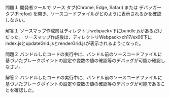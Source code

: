 問題１
開発者ツールで ソース タブ(Chrome, Edge, Safari) または デバッガー タブ(Firefox) を開き、ソースコードファイルがどのように表示されるかを確認しなさい。

解答１
ソースマップ作成前はディレクトリwebpack>下にbundle.jsがあるだけだった。
ソースマップ作成後は、ディレクトリWebpack>ch17/ex06下にindex.jsとupdateGrid.jsとrenderGrid.jsが表示されるようになった。

問題２
バンドルしたコードの実行中に、バンドル前のソースコードファイルに基づいたブレークポイントの設定や変数の値の確認等のデバッグが可能か確認しなさい。

解答２
バンドルしたコードの実行中に、バンドル前のソースコードファイルに基づいたブレークポイントの設定や変数の値の確認等のデバッグが可能であることを確認した。